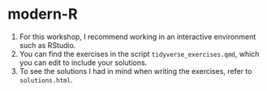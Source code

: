 # modern-R

1. For this workshop, I recommend working in an interactive environment such as RStudio.
2. You can find the exercises in the script `tidyverse_exercises.qmd`, which you can edit to include your solutions.
3. To see the solutions I had in mind when writing the exercises, refer to `solutions.html`.
